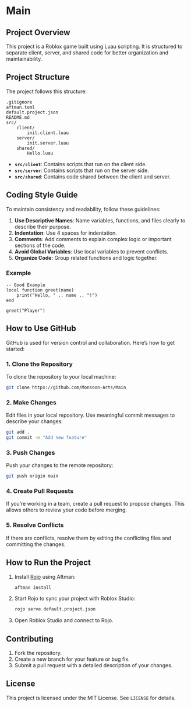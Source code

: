 # Main

## Project Overview
This project is a Roblox game built using Luau scripting. It is structured to separate client, server, and shared code for better organization and maintainability.

## Project Structure
The project follows this structure:
```
.gitignore
aftman.toml
default.project.json
README.md
src/
	client/
		init.client.luau
	server/
		init.server.luau
	shared/
		Hello.luau
```

- **`src/client`**: Contains scripts that run on the client side.
- **`src/server`**: Contains scripts that run on the server side.
- **`src/shared`**: Contains code shared between the client and server.

## Coding Style Guide
To maintain consistency and readability, follow these guidelines:
1. **Use Descriptive Names**: Name variables, functions, and files clearly to describe their purpose.
2. **Indentation**: Use 4 spaces for indentation.
3. **Comments**: Add comments to explain complex logic or important sections of the code.
4. **Avoid Global Variables**: Use local variables to prevent conflicts.
5. **Organize Code**: Group related functions and logic together.

### Example
```luau
-- Good Example
local function greet(name)
	print("Hello, " .. name .. "!")
end

greet("Player")
```

## How to Use GitHub
GitHub is used for version control and collaboration. Here’s how to get started:

### 1. Clone the Repository
To clone the repository to your local machine:
```sh
git clone https://github.com/Monsoon-Arts/Main
```

### 2. Make Changes
Edit files in your local repository. Use meaningful commit messages to describe your changes:
```sh
git add .
git commit -m "Add new feature"
```

### 3. Push Changes
Push your changes to the remote repository:
```sh
git push origin main
```

### 4. Create Pull Requests
If you’re working in a team, create a pull request to propose changes. This allows others to review your code before merging.

### 5. Resolve Conflicts
If there are conflicts, resolve them by editing the conflicting files and committing the changes.

## How to Run the Project
1. Install [Rojo](https://github.com/rojo-rbx/rojo) using Aftman:
   ```sh
   aftman install
   ```
2. Start Rojo to sync your project with Roblox Studio:
   ```sh
   rojo serve default.project.json
   ```
3. Open Roblox Studio and connect to Rojo.

## Contributing
1. Fork the repository.
2. Create a new branch for your feature or bug fix.
3. Submit a pull request with a detailed description of your changes.

## License
This project is licensed under the MIT License. See `LICENSE` for details.